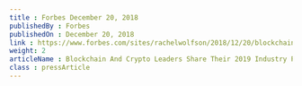 ```yaml
---
title : Forbes December 20, 2018
publishedBy : Forbes
publishedOn : December 20, 2018
link : https://www.forbes.com/sites/rachelwolfson/2018/12/20/blockchain-and-crypto-leaders-share-their-2019-industry-predictions/
weight: 2
articleName : Blockchain And Crypto Leaders Share Their 2019 Industry Predictions
class : pressArticle
---
```

